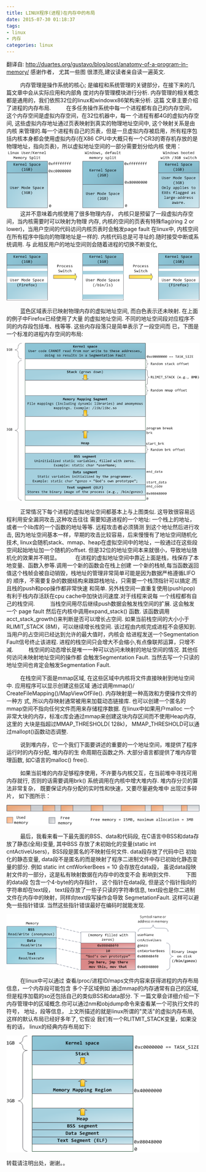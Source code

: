 ```yaml
---
title: LINUX程序(进程)在内存中的布局
date: 2015-07-30 01:18:37
tags:
- linux
- 内存
categories: linux
---
```


翻译自: http://duartes.org/gustavo/blog/post/anatomy-of-a-program-in-memory/ 感谢作者， 尤其一些图
很漂亮,建议读者亲自读一遍英文.

&emsp; &emsp; 内存管理是操作系统的核心; 是编程和系统管理的关键部分，在接下来的几篇文章中会从实际应用和内部角
度对内存管理模块进行分析. 内存管理的相关概念都是通用的，我们依照32位的linux和windowx86架构来分析. 这篇
文章主要介绍了进程的内存布局.
&emsp; &emsp; 在多任务操作系统中每一个进程都有自己的内存空间，这个内存空间是虚拟内存空间，在32位机器中，每一
个进程有都4G的虚拟内存空间, 这些虚拟内存地址通过页表映射到真实的物理地址空间中, 这个映射关系是由内核
来管理的.每一个进程有自己的页表，但是一旦虚拟内存被启用，所有程序包括内核本身都会使用虚拟内存(在X86
CPU中大概只有一个CR3的寄存机存放的是物理地址，指向页表)，所以虚拟地址空间的一部分需要划分给内核
使用：![](http://raw.githubusercontent.com/wangxuemin/myblog/master/pic_bak/linux_process_mem-1.png) 
&emsp; &emsp; 这并不意味着内核使用了很多物理内存， 内核只是预留了一段虚拟内存空间，当内核需要时可以映射为物理
内存, 内核的空间的页表有特殊flag(ring 2 or lower)，当用户空间的代码访问内核页表时会触发page fault
在linux中, 内核空间在所有程序中指向的物理地址是一样的. 内核代码总是可寻址的.随时接受中断或系统调用. 与
此相反用户的地址空间则会随着进程的切换不断变化, 

![](http://raw.githubusercontent.com/wangxuemin/myblog/master/pic_bak/linux_process_mem-2.png) 

&emsp; &emsp; 蓝色区域表示已映射物理内存的虚拟地址空间, 而白色表示还未映射.  在上面的例子中Firefox已经使用了大量
的虚拟地址空间. 不同的地址空间段对应程序不同的内存段包括堆、栈等等. 这些内存段落只是简单表示了一段空间而
已，下图是一个标准的进程内存空间的布局:

![](http://raw.githubusercontent.com/wangxuemin/myblog/master/pic_bak/linux_process_mem-3.png) 

&emsp; &emsp; 正常情况下每个进程的虚拟地址空间都基本上与上图类似. 这导致很容易远程利用安全漏洞攻击,这种攻击往往
需要知道进程的一个地址: 一个栈上的地址，或者一个lib库的一个函数的地址等等. 远程攻击者必须猜测
到这个地址然后进行攻击, 因为地址空间基本一样，早期的攻击比较容易，后来慢慢有了地址空间随机化技术,
linux会随机stack、mmap、heap在虚拟空间中的地址，一般通过在这些段空间起始地址加一个随机的offset. 
但是32位的地址空间本来就很小，导致地址随机化的效果并不明显。
&emsp; &emsp; 在进程的虚拟地址空间中靠近上面是栈，栈保存了本地变量、函数入参等.调用一个新的函数会在栈上创建
一个新的栈帧,每当函数返回值这个栈帧会被自动销毁，栈地址的管理非常简单可能是因为数据严格遵循LIFO的
顺序，不需要复杂的数据结构来跟踪栈地址，只需要一个栈顶指针可以搞定.而且栈的push和pop操作都非常快速
和简单. 另外栈空间一直重复使用(push\pop)有利于栈内存活跃在cpu cache中加快访问速度.对于线程来说每
一个线程都有自己的栈空间.
&emsp; &emsp; 当栈空间用尽后继续push数据会触发栈空间的扩展. 这会触发一个 page fault 然后在内核中调用expand_stack()
函数. 该函数调用acct_stack_growth()来判断是否可以增长占空间. 如果当前栈空间的大小小于RLIMIT_STACK
(8M)，可以继续增长栈空间. 该过程由内核完成进程不会感知到.  当用户的占空间已经达到允许的最大值时，内核会
给进程发送一个Segmentation Fault信号终止该进程.  进程的栈空间只会增大不会缩小,有点像联邦运算，只增不减.
&emsp; &emsp; 栈空间的动态增长是唯一一种可以访问未映射的地址空间的情况. 其他任何访问未映射地址空间的操作都
会触发Segmentation Fault. 当然去写一个只读的地址空间也肯定会触发Segmentation Fault.

&emsp; &emsp; 在栈空间下面是mmap区域, 在这些区域中内核将文件直接映射到地址空间中. 应用程序可以显示创建这些区域
通过调用mmap()/ CreateFileMapping()/MapViewOfFile(). 内存映射是一种高效和方便操作文件的一种方
式, 所以内存映射通常被用来加载动态链接库.  也可以创建一个匿名的mmap空间不指向任何文件而用来存储程序数据.
在linux中如果用户malloc 一个非常大块的内存，标准c库会通过mmap来创建这块内存区间而不使用Heap内存,这里的
大块是指超过MMAP_THRESHOLD( 128k)， MMAP_THRESHOLD可以通过mallopt()函数动态调整.

&emsp; &emsp; 说到堆内存，它一个我们下面要讲述的重要的一个地址空间，堆提供了程序运行时的内存分配, 堆内存的生
命周期在函数之外. 大部分语言都提供了堆内存管理函数, 如C语言的malloc() free().

&emsp; &emsp; 如果当前堆的内存足够程序使用，不许要与内核交互，在当前堆中寻找可用内存就行, 否则的话需要调用brk()
系统调用在内核中增大堆内存. 堆内存分贝的算法非常复杂， 既要保证内存分配的实时性和快速，又要尽量避免堆中
出现过多碎片， 如下图所示：

![](http://raw.githubusercontent.com/wangxuemin/myblog/master/pic_bak/linux_process_mem-4.png) 

&emsp; &emsp; 最后，我看来看一下最先面的BSS、data和代码段,  在C语言中BSS和data存放了静态(全局)变量, 其中BSS
存放了未初始化的变量(static int cntActiveUsers)，BSS段是匿名的不映射任何文件. data段存放了代码中已
初始化的静态变量, data段不是匿名的而是映射了程序二进制文件中存已初始化静态变量的部分. 例如 static int
cntWorkerBees = 10 会存放在data段， 虽说data段映射文件的一部分，这是私有映射数据在内存中的改变不会
影响到文件.
&emsp; &emsp; 下图的data段 包含一个4-byte的内存指针， 这个指针在data段, 但是这个指针指向的字符串却在text段，
text段存放了一些子只读的字符串信息, text段也是你二进制文件在内存中的映射，同样向text段写操作会导致
SegmetationFault. 这样可以避免一些指针错误. 当然这些指针错误最好在编码时就能发现.

![](http://raw.githubusercontent.com/wangxuemin/myblog/master/pic_bak/linux_process_mem-5.png) 

&emsp; &emsp; 在linux中可以通过 查看/proc/进程ID/maps文件内容来获得进程的内存布局信息，一个内存段可能包含
多个子区域例如 通过mmap的内存通常有自己的区域, 但是程序加载的so还包括自己的类似BSS和data部分.  下
一篇文章会详细介绍一下内存管理中的区域概念.你可以通过nm和objdump命令来查看某一个可执行文件的符号，
地址，段等信息， 上文所描述的就是linux所谓的"灵活"的虚拟内存布局, 这样的默认布局已经好多年了, 它假设
我们有一个RLITMIT_STACK变量，如果没有的话， linux的经典内存布局如下:

![](http://raw.githubusercontent.com/wangxuemin/myblog/master/pic_bak/linux_process_mem-6.png) 

转载请注明出处，谢谢。。








